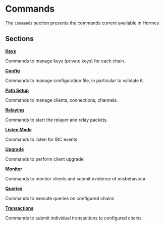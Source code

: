 # Commands

The `Commands` section presents the commands current available in Hermes

## Sections

**[Keys](./keys/index.md)**

Commands to manage keys (private keys) for each chain.

**[Config](./config.md)**

Commands to manage configuration file, in particular to validate it.

**[Path Setup](./path-setup/index.md)**

Commands to manage clients, connections, channels.

**[Relaying](./relaying/index.md)**

Commands to start the relayer and relay packets.

**[Listen Mode](./listen/index.md)**

Commands to listen for IBC events

**[Upgrade](./upgrade/index.md)**

Commands to perform client upgrade

**[Monitor](./misbehaviour/index.md)**

Commands to monitor clients and submit evidence of misbehaviour

**[Queries](./queries/index.md)**

Commands to execute queries on configured chains

**[Transactions](./tx/index.md)**

Commands to submit individual transactions to configured chains
